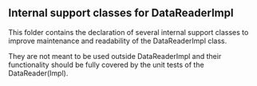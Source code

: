 ## Internal support classes for DataReaderImpl

This folder contains the declaration of several internal support classes to improve
maintenance and readability of the DataReaderImpl class.

They are not meant to be used outside DataReaderImpl and their functionality should be
fully covered by the unit tests of the DataReader(Impl).